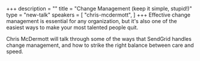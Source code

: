 +++
description = ""
title = "Change Management (keep it simple, stupid!)"
type = "new-talk"
speakers = [
        "chris-mcdermott",
]
+++
Effective change management is essential for any organization, but it's also one of the easiest ways to make your most talented people quit.

Chris McDermott will talk through some of the ways that SendGrid handles change management, and how to strike the right balance between care and speed.